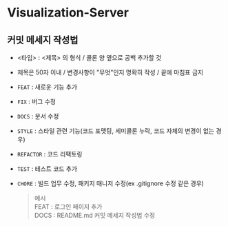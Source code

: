 # Visualization-Server

## 커밋 메세지 작성법
- <타입> : <제목> 의 형식 / 콜론 양 옆으로 공백 추가할 것

- 제목은 50자 이내 / 변경사항이 "무엇"인지 명확히 작성 / 끝에 마침표 금지  

- `FEAT` : 새로운 기능 추가  
- `FIX` : 버그 수정  
- `DOCS` : 문서 수정  
- `STYLE` : 스타일 관련 기능(코드 포맷팅, 세미콜론 누락, 코드 자체의 변경이 없는 경우)  
- `REFACTOR` : 코드 리팩토링  
- `TEST` : 테스트 코드 추가  
- `CHORE` : 빌드 업무 수정, 패키지 매니저 수정(ex .gitignore 수정 같은 경우)
    > 예시  
    > FEAT : 로그인 페이지 추가  
    > DOCS : README.md 커밋 메세지 작성법 수정